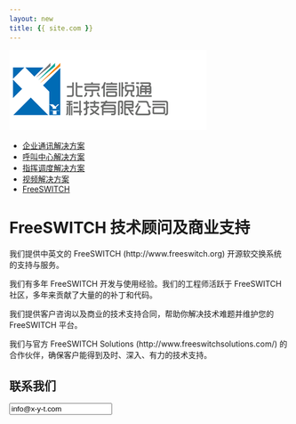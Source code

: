 ```yaml
---
layout: new
title: {{ site.com }}
---
```


<div id="header">
	<div id="logo">
		<a href="/"><img src="images/logo.jpg" alt="" /></a>
	</div>		
	<ul>
		<li><a href="ippbx.html"><span>企业通讯解决方案</span></a></li>
		<li><a href="callcenter.html"><span>呼叫中心解决方案</span></a></li>
		<li><a href="commanding_dispatching.html"><span>指挥调度解决方案</span></a></li>
		<li><a href="sip_video.html"><span>视频解决方案</span></a></li>
		<li class="selected"><a href="freeswitch_consulting.html"><span>FreeSWITCH</span></a></li>
	</ul>
</div>
<div id="body">
	<div class="about">
		<h1>FreeSWITCH 技术顾问及商业支持</h1>
		<div>
			<p>
				我们提供中英文的 FreeSWITCH (http://www.freeswitch.org) 开源软交换系统的支持与服务。
			</p>
			<p>
				我们有多年 FreeSWITCH 开发与使用经验。我们的工程师活跃于 FreeSWITCH 社区，多年来贡献了大量的的补丁和代码。
			</p>
			<p>
				我们提供客户咨询以及商业的技术支持合同，帮助你解决技术难题并维护您的 FreeSWITCH 平台。
			</p>
			<p>
				我们与官方 FreeSWITCH Solutions (http://www.freeswitchsolutions.com/) 的合作伙伴，确保客户能得到及时、深入、有力的技术支持。
			</p>
		</div>
		<div>
			<h2>联系我们</h2>
			<p><input readonly value="info@x-y-t.com"></input></p>
		</div>
	</div>
</div>
